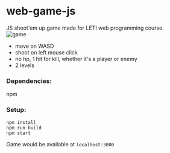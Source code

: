 # web-game-js  
JS shoot'em up game made for LETI web programming course.  
![game](https://user-images.githubusercontent.com/31539612/74675270-3e5ddc80-51c4-11ea-8dce-8b1884649ee2.gif)    
* move on WASD
* shoot on left mouse click  
* no hp, 1 hit for kill, whether it's a player or enemy
* 2 levels  
### Dependencies:    
npm  
### Setup:  
```
npm install
npm run build
npm start
```  
Game would be available at `localhost:3000`  
